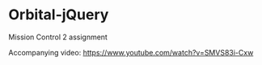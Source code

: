 Orbital-jQuery
==============

Mission Control 2 assignment

Accompanying video: https://www.youtube.com/watch?v=SMVS83i-Cxw
